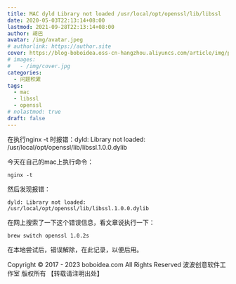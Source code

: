 ```yaml
---
title: MAC dyld Library not loaded /usr/local/opt/openssl/lib/libssl
date: 2020-05-03T22:13:14+08:00
lastmod: 2021-09-28T22:13:14+08:00
author: 胡巴
avatar: /img/avatar.jpeg
# authorlink: https://author.site
cover: https://blog-boboidea.oss-cn-hangzhou.aliyuncs.com/article/img/posts/MAC dyld Library not loaded.jpg
# images:
#   - /img/cover.jpg
categories:
  - 问题积累
tags:
  - mac
  - libssl
  - openssl
# nolastmod: true
draft: false
---
```


在执行nginx -t 时报错：dyld: Library not loaded: /usr/local/opt/openssl/lib/libssl.1.0.0.dylib

<!--more-->

今天在自己的mac上执行命令：
```
nginx -t
```
然后发现报错：
```
dyld: Library not loaded: /usr/local/opt/openssl/lib/libssl.1.0.0.dylib
```
在网上搜索了一下这个错误信息，看文章说执行一下：
```
brew switch openssl 1.0.2s
```
在本地尝试后，错误解除，在此记录，以便后用。

<!--declare-declare-->

Copyright &copy; 2017 - 2023 boboidea.com All Rights Reserved 波波创意软件工作室 版权所有 【转载请注明出处】
